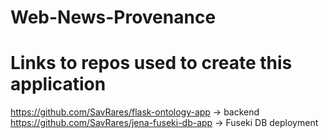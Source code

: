 # Web-News-Provenance

# Links to repos used to create this application

https://github.com/SavRares/flask-ontology-app -> backend
https://github.com/SavRares/jena-fuseki-db-app -> Fuseki DB deployment
